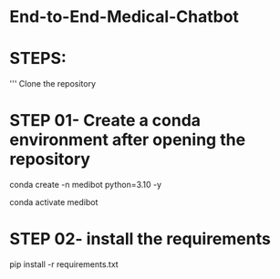 # End-to-End-Medical-Chatbot

# STEPS:
''' Clone the repository

# STEP 01- Create a conda environment after opening the repository

conda create -n medibot python=3.10 -y

conda activate medibot

# STEP 02- install the requirements

pip install -r requirements.txt